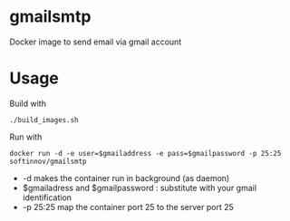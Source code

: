 # gmailsmtp
Docker image to send email via gmail account

# Usage
Build with

	./build_images.sh

Run with 

	docker run -d -e user=$gmailaddress -e pass=$gmailpassword -p 25:25 softinnov/gmailsmtp

* -d makes the container run in background (as daemon)
* $gmailadress and $gmailpassword : substitute with your gmail identification
* -p 25:25 map the container port 25 to the server port 25

